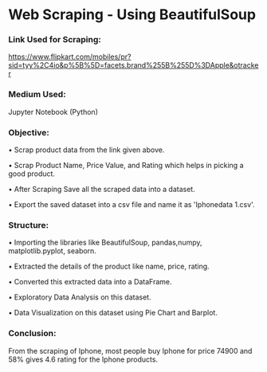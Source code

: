 # Web Scraping - Using BeautifulSoup
### Link Used for Scraping:
https://www.flipkart.com/mobiles/pr?sid=tyy%2C4io&p%5B%5D=facets.brand%255B%255D%3DApple&otracker
### Medium Used:
Jupyter Notebook (Python)
### Objective:
•	Scrap product data from the link given above.

•	Scrap Product Name, Price Value, and Rating which helps in picking a good product.

•	After Scraping Save all the scraped data into a dataset.

•	Export the saved dataset into a csv file and name it as 'Iphonedata 1.csv'.
### Structure:
•	Importing the libraries like BeautifulSoup, pandas,numpy, matplotlib.pyplot, seaborn.

•	Extracted the details of the product like name, price, rating.

•	Converted this extracted data into a DataFrame.

•	Exploratory Data Analysis on this dataset.

•	Data Visualization on this dataset using Pie Chart and Barplot.
     
### Conclusion:
From the scraping of Iphone, most people buy Iphone for price 74900 and 58% gives 4.6 rating for the Iphone products.

